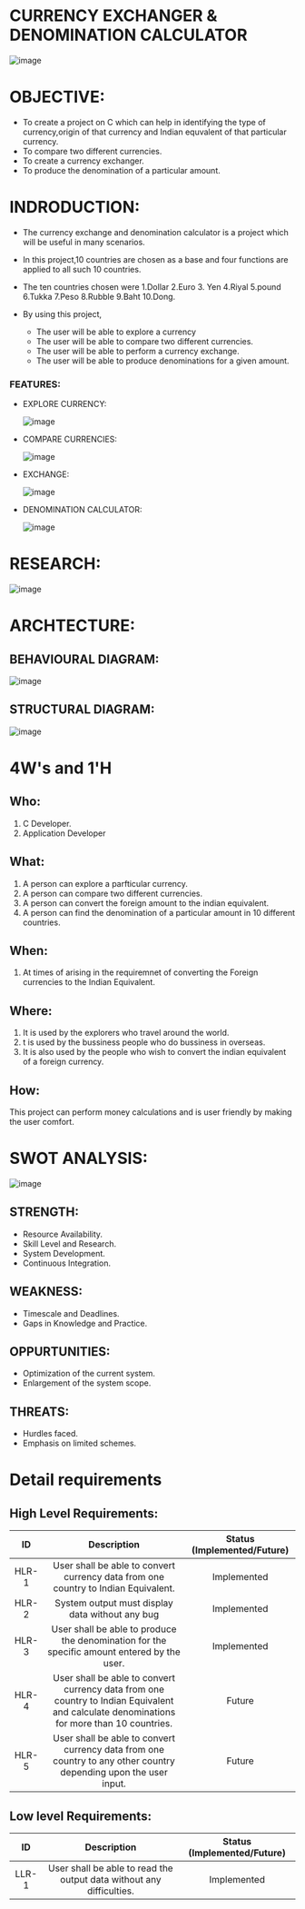 # CURRENCY EXCHANGER & DENOMINATION CALCULATOR

![image](https://github.com/Varsha-5/M1_Project-name/blob/main/picture.png)

# OBJECTIVE:

* To create a project on C which can help in identifying the type of currency,origin of that currency and Indian equvalent of that particular currency.
* To compare two different currencies.
* To create a currency exchanger.
* To produce the denomination of a particular amount.
# INDRODUCTION:
 
 * The currency exchange and denomination calculator is a project which will be useful in many scenarios.
 * In this project,10 countries are chosen as a base and  four functions are  applied to all such 10 countries.
 * The ten countries chosen were 1.Dollar   2.Euro  3. Yen 4.Riyal  5.pound  6.Tukka 7.Peso   8.Rubble  9.Baht 10.Dong.
 * By using this project,
     
     * The user will be able to explore a currency
     * The user will be able to compare two different currencies.
     * The user will be able to perform a currency exchange.
     * The user will be able to produce denominations for a given amount.
 ### FEATURES:
  
  * EXPLORE CURRENCY:
    
    ![image](https://github.com/Varsha-5/M1_Project-name/blob/main/Certificates_1/EXPLORE%20Diagram.drawio.png)
 
  * COMPARE CURRENCIES:
     
     ![image](https://github.com/Varsha-5/M1_Project-name/blob/main/COMPARE%20Diagram.drawio.png)
     
     
  * EXCHANGE:
  
     ![image](https://github.com/Varsha-5/M1_Project-name/blob/main/EXCHANGE%20Diagram.drawio.png)
 
  * DENOMINATION CALCULATOR:

     ![image](https://github.com/Varsha-5/M1_Project-name/blob/main/DENOMINATION%20Diagram.drawio.png)
  
  # RESEARCH:
  
  ![image](https://github.com/Varsha-5/M1_Project-name/blob/main/ResearchDiagram.drawio.png)
  
  # ARCHTECTURE:
    
   ## BEHAVIOURAL DIAGRAM:
     
   ![image](https://github.com/Varsha-5/M1_Project-name/blob/main/Certificates_1/Untitled%20Diagram.drawio.png)

   ## STRUCTURAL DIAGRAM:
    
   ![image](https://github.com/Varsha-5/M1_Project-name/blob/main/STRUCUTALDiagram.drawio.png)

  
  # 4W&#39;s and 1&#39;H

## Who:

1. C Developer.
2. Application Developer

## What:

1. A person can explore a parfticular currency.
2. A person can compare two different currencies.
3. A person can convert the foreign amount to the indian equivalent.
4. A person can find the denomination of a particular amount in 10 different countries.


## When:

1. At times of arising in the requiremnet of converting the Foreign currencies to the Indian Equivalent.

## Where:
 
1. It is used by the explorers who travel around the world.
2.  t is used by the bussiness people who do bussiness in overseas.
3. It is also used by the people who wish to convert the indian equivalent of a foreign currency.

## How:

This project can perform money  calculations  and  is user friendly by making the user comfort.

# SWOT ANALYSIS:
 
 ![image](https://github.com/Varsha-5/M1_Project-name/blob/main/swot%20pic.png)
 
 ## STRENGTH:
  *  Resource Availability.
  *  Skill Level and Research.
  *  System Development.
  *  Continuous Integration.

 ## WEAKNESS:
  * Timescale and Deadlines.
  * Gaps in Knowledge and Practice.
 
 ## OPPURTUNITIES:
  * Optimization of the current system.
  * Enlargement of the system scope.

 ## THREATS:
  * Hurdles faced.
  * Emphasis on limited schemes.


# Detail requirements


## High Level Requirements:


| ID | Description | Status (Implemented/Future)|
|:---:|:---:|:---:|
|HLR-1| User shall be able to convert currency data from one country to Indian Equivalent.|Implemented|
|HLR-2| System output must display data without any bug |Implemented|
|HLR-3| User shall be able to produce the denomination for the specific amount entered by the user.|Implemented|
|HLR-4| User shall be able to convert currency data from one country to Indian Equivalent and calculate denominations for more than 10 countries.|Future|
|HLR-5| User shall be able to convert currency data from one country to any other country depending upon the user input.|Future|


##  Low level Requirements:


| ID | Description | Status (Implemented/Future)|
|:---:|:---:|:---:|
|LLR-1|User shall be able to read the output data without any difficulties.|Implemented| 
  

         
